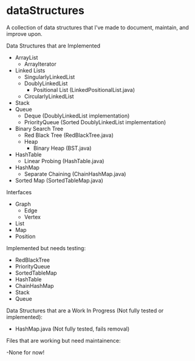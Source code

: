 # dataStructures
A collection of data structures that I've made to document, maintain, and improve upon.

Data Structures that are Implemented
- ArrayList
    - ArrayIterator
- Linked Lists
    - SingularlyLinkedList
    - DoublyLinkedList
        - Positional List (LinkedPositionalList.java)
    - CircularlyLinkedList
- Stack
- Queue
    - Deque (DoublyLinkedList implementation)
    - PriorityQueue (Sorted DoublyLinkedList implementation)
- Binary Search Tree
    - Red Black Tree (RedBlackTree.java)
    - Heap
        - Binary Heap (BST.java)
- HashTable
    - Linear Probing (HashTable.java)
- HashMap
    - Separate Chaining (ChainHashMap.java)
- Sorted Map (SortedTableMap.java)   

Interfaces
- Graph
    - Edge
    - Vertex
- List
- Map
- Position

Implemented but needs testing:
- RedBlackTree
- PriorityQueue
- SortedTableMap
- HashTable
- ChainHashMap
- Stack
- Queue

Data Structures that are a Work In Progress (Not fully tested or implemented):

- HashMap.java          (Not fully tested, fails removal)

Files that are working but need maintainence:

-None for now! 

